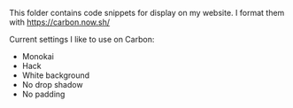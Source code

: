 This folder contains code snippets for display on my website. I format them with https://carbon.now.sh/

Current settings I like to use on Carbon:

* Monokai
* Hack
* White background
* No drop shadow
* No padding
